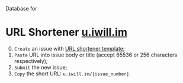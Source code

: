 Database for

# URL Shortener [u.iwill.im](https://u.iwill.im/)

0. `Create` an issue with [URL shortener template](https://github.com/iwill/url-db/issues/new?template=url-shortener-template.md&title=%60short-url%60+-+accepts+256+characters);
1. `Paste` URL into issue body or title (accept 65536 or 256 characters respectively);
2. `Submit` the new issue;
3. `Copy` the short URL: `u.iwill.im/{issue_number}`.
